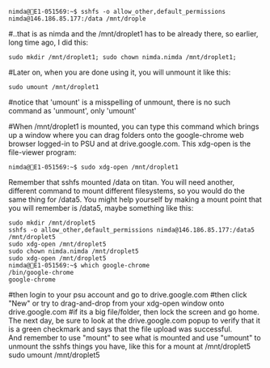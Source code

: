 ```
nimda@E1-051569:~$ sshfs -o allow_other,default_permissions nimda@146.186.85.177:/data /mnt/drople
```
#..that is as nimda and the /mnt/droplet1 has to be already there, so earlier, long time ago, I did this: 
```
sudo mkdir /mnt/droplet1; sudo chown nimda.nimda /mnt/droplet1;
```
#Later on, when you are done using it, you will unmount it like this:
```
sudo umount /mnt/droplet1
```
#notice that 'umount' is a misspelling of unmount, there is no such command as 'unmount', only 'umount'

#When /mnt/droplet1 is mounted, you can type this command which brings up a window where you can drag folders onto the google-chrome web browser logged-in to PSU and at drive.google.com.  This xdg-open is the file-viewer program:
```
nimda@E1-051569:~$ sudo xdg-open /mnt/droplet1
```
Remember that sshfs mounted /data on titan.  You will need another, different command to mount different filesystems, 
so you would do the same thing for /data5.  You might help yourself by making a mount point that you will remember is /data5, maybe something like this:
```
sudo mkdir /mnt/droplet5
sshfs -o allow_other,default_permissions nimda@146.186.85.177:/data5 /mnt/droplet5
sudo xdg-open /mnt/droplet5
sudo chown nimda.nimda /mnt/droplet5
sudo xdg-open /mnt/droplet5
nimda@E1-051569:~$ which google-chrome
/bin/google-chrome
google-chrome
```
#then login to your psu account and go to drive.google.com
#then click "New" or try to drag-and-drop from your xdg-open window onto drive.google.com
#if its a big file/folder, then lock the screen and go home.  The next day, be sure to look at the drive.google.com popup to verify that it is a green checkmark and says that the file upload was successful.  
And remember to use "mount" to see what is mounted and use "umount" to unmount the sshfs things you have, like this for a mount at /mnt/droplet5
sudo umount /mnt/droplet5



